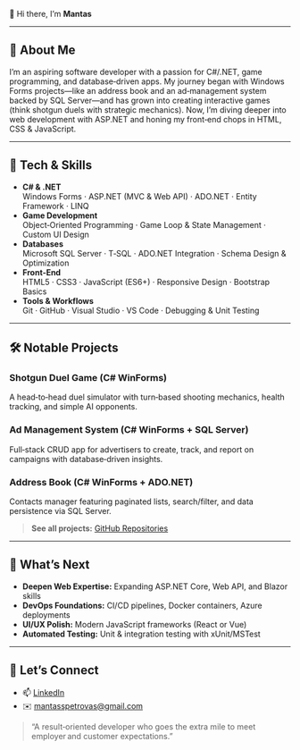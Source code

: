 👋 Hi there, I’m **Mantas**

---

## 📖 About Me
I’m an aspiring software developer with a passion for C#/.NET, game programming, and database‑driven apps. My journey began with Windows Forms projects—like an address book and an ad‑management system backed by SQL Server—and has grown into creating interactive games (think shotgun duels with strategic mechanics). Now, I’m diving deeper into web development with ASP.NET and honing my front‑end chops in HTML, CSS & JavaScript.

---

## 🚀 Tech & Skills

- **C# & .NET**  
  Windows Forms · ASP.NET (MVC & Web API) · ADO.NET · Entity Framework · LINQ  
- **Game Development**  
  Object‑Oriented Programming · Game Loop & State Management · Custom UI Design  
- **Databases**  
  Microsoft SQL Server · T‑SQL · ADO.NET Integration · Schema Design & Optimization  
- **Front‑End**  
  HTML5 · CSS3 · JavaScript (ES6+) · Responsive Design · Bootstrap Basics  
- **Tools & Workflows**  
  Git · GitHub · Visual Studio · VS Code · Debugging & Unit Testing  

---

## 🛠️ Notable Projects

### Shotgun Duel Game (C# WinForms)  
A head‑to‑head duel simulator with turn‑based shooting mechanics, health tracking, and simple AI opponents.

### Ad Management System (C# WinForms + SQL Server)  
Full‑stack CRUD app for advertisers to create, track, and report on campaigns with database‑driven insights.

### Address Book (C# WinForms + ADO.NET)  
Contacts manager featuring paginated lists, search/filter, and data persistence via SQL Server.

> **See all projects:** [GitHub Repositories](https://github.com/MantasTek?tab=repositories)

---

## 🎯 What’s Next
- **Deepen Web Expertise:** Expanding ASP.NET Core, Web API, and Blazor skills  
- **DevOps Foundations:** CI/CD pipelines, Docker containers, Azure deployments  
- **UI/UX Polish:** Modern JavaScript frameworks (React or Vue)  
- **Automated Testing:** Unit & integration testing with xUnit/MSTest  

---

## 🤝 Let’s Connect
- 📫 [LinkedIn](https://www.linkedin.com/in/mantas-petrovas-4260a4a7/)  
- ✉️ mantasspetrovas@gmail.com  

> “A result‑oriented developer who goes the extra mile to meet employer and customer expectations.”



<!---
MantasTek/MantasTek is a ✨ special ✨ repository because its `README.md` (this file) appears on your GitHub profile.
You can click the Preview link to take a look at your changes.
--->
